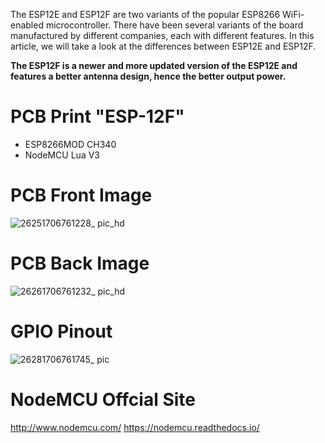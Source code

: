 The ESP12E and ESP12F are two variants of the popular ESP8266 WiFi-enabled microcontroller. There have been several variants of the board manufactured by different companies, each with different features. In this article, we will take a look at the differences between ESP12E and ESP12F.

<b>The ESP12F is a newer and more updated version of the ESP12E and features a better antenna design, hence the better output power.</b>

# PCB Print "ESP-12F"
* ESP8266MOD CH340
* NodeMCU Lua V3

# PCB Front Image
![26251706761228_ pic_hd](https://github.com/josthlee/ESPressif/assets/154501794/f306db17-acec-458f-8369-4062465e3915)

# PCB Back Image
![26261706761232_ pic_hd](https://github.com/josthlee/ESPressif/assets/154501794/39f3f1b9-687a-4d03-ac53-8b1e608f008a)

# GPIO Pinout
![26281706761745_ pic](https://github.com/josthlee/ESPressif/assets/154501794/32f58fdb-4451-424b-82ba-fa2f87b17cc5)


# NodeMCU Offcial Site
http://www.nodemcu.com/
https://nodemcu.readthedocs.io/
